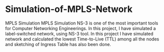 # Simulation-of-MPLS-Network
MPLS Simulation
MPLS Simulation NS-3 is one of the most important tools for Computer Networking Engineerings. In this project, I have simulated a label-switched network, using NS-3 tool. In this project I have simulated network and calculated the lowest Time-to-Live (TTL) among all the nodes and sketching of Ingress Table has also been done.
